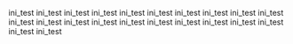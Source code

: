 ini_test
ini_test
ini_test
ini_test
ini_test
ini_test
ini_test
ini_test
ini_test
ini_test
ini_test
ini_test
ini_test
ini_test
ini_test
ini_test
ini_test
ini_test
ini_test
ini_test
ini_test
ini_test

